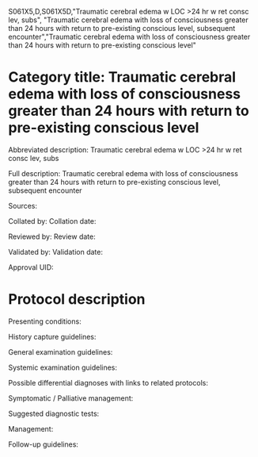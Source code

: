 S061X5,D,S061X5D,"Traumatic cerebral edema w LOC >24 hr w ret consc lev, subs", "Traumatic cerebral edema with loss of consciousness greater than 24 hours with return to pre-existing conscious level, subsequent encounter","Traumatic cerebral edema with loss of consciousness greater than 24 hours with return to pre-existing conscious level"
# Category title: Traumatic cerebral edema with loss of consciousness greater than 24 hours with return to pre-existing conscious level

Abbreviated description: Traumatic cerebral edema w LOC >24 hr w ret consc lev, subs

Full description: Traumatic cerebral edema with loss of consciousness greater than 24 hours with return to pre-existing conscious level, subsequent encounter

Sources:

Collated by:
Collation date:

Reviewed by:
Review date:

Validated by:
Validation date:

Approval UID:

# Protocol description

Presenting conditions:

History capture guidelines:

General examination guidelines:

Systemic examination guidelines:

Possible differential diagnoses with links to related protocols:

Symptomatic / Palliative management:

Suggested diagnostic tests:

Management:

Follow-up guidelines:
